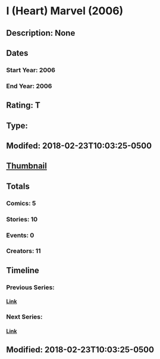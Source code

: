 # I (Heart) Marvel (2006)
## Description: None
## Dates
### Start Year: 2006
### End Year: 2006
## Rating: T
## Type: 
## Modifed: 2018-02-23T10:03:25-0500
## [Thumbnail](http://i.annihil.us/u/prod/marvel/i/mg/9/c0/5a902cb93e88d.jpg)
## Totals
### Comics: 5
### Stories: 10
### Events: 0
### Creators: 11
## Timeline
### Previous Series: 
#### [Link]()
### Next Series: 
#### [Link]()
## Modified: 2018-02-23T10:03:25-0500